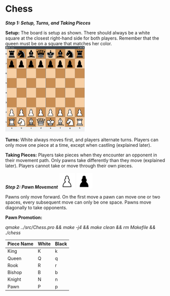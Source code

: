 # Chess

_**Step 1: Setup, Turns, and Taking Pieces**_

**Setup:**
The board is setup as shown. There should always be a white square at the closest right-hand side for both players.
Remember that the queen must be on a square that matches her color.
<img src="https://github.com/vkovsh/Chess/blob/main/chess_view.png" width="250"/>

**Turns:**
White always moves first, and players alternate turns. Players can only move one piece at a time, except when castling (explained later).

**Taking Pieces:**
Players take pieces when they encounter an opponent in their movement path. Only pawns take differently than they move (explained later).
Players cannot take or move through their own pieces.

_**Step 2: Pawn Movement**_
<img src="https://github.com/vkovsh/Chess/blob/main/icons/white_pawn.png" width="50"/>
<img src="https://github.com/vkovsh/Chess/blob/main/icons/black_pawn.png" width="50"/>

Pawns only move forward. On the first move a pawn can move one or two spaces, every subsequent move can only be one space.
Pawns move diagonally to take opponents.

**Pawn Promotion:**


_qmake ../src/Chess.pro && make -j4 && make clean && rm Makefile && ./chess_

| Piece Name | White | Black |
| --- | --- | --- |
| King | K | k |
| Queen | Q | q |
| Rook | R | r |
| Bishop | B | b |
| Knight | N | n |
| Pawn | P | p |
